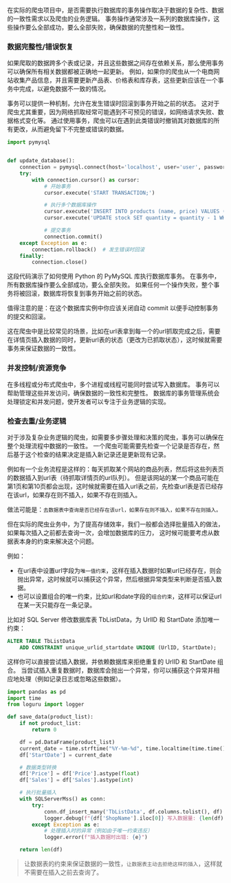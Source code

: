 在实际的爬虫项目中，是否需要执行数据库的事务操作取决于数据的复杂性、数据的一致性需求以及爬虫的业务逻辑。
事务操作通常涉及一系列的数据库操作，这些操作要么全部成功，要么全部失败，确保数据的完整性和一致性。

### 数据完整性/错误恢复

如果爬取的数据跨多个表或记录，并且这些数据之间存在依赖关系，那么使用事务可以确保所有相关数据都被正确地一起更新。
例如，如果你的爬虫从一个电商网站收集产品信息，并且需要更新产品表、价格表和库存表，这些更新应该在一个事务中完成，以避免数据不一致的情况。

事务可以提供一种机制，允许在发生错误时回滚到事务开始之前的状态。
这对于爬虫尤其重要，因为网络抓取经常可能遇到不可预见的错误，如网络请求失败、数据格式变化等。
通过使用事务，爬虫可以在遇到此类错误时撤销其对数据库的所有更改，从而避免留下不完整或错误的数据。

```python
import pymysql


def update_database():
    connection = pymysql.connect(host='localhost', user='user', password='passwd', db='db')
    try:
        with connection.cursor() as cursor:
            # 开始事务
            cursor.execute('START TRANSACTION;')

            # 执行多个数据库操作
            cursor.execute('INSERT INTO products (name, price) VALUES (%s, %s)', ('product1', 10))
            cursor.execute('UPDATE stock SET quantity = quantity - 1 WHERE product_id = %s', (1,))

            # 提交事务
            connection.commit()
    except Exception as e:
        connection.rollback()  # 发生错误时回滚
    finally:
        connection.close()
```

这段代码演示了如何使用 Python 的 PyMySQL 库执行数据库事务。
在事务中，所有数据库操作要么全部成功，要么全部失败。
如果任何一个操作失败，整个事务将被回滚，数据库将恢复到事务开始之前的状态。

值得注意的是：在这个数据库实例中你应该关闭自动 commit 以便手动控制事务的提交和回滚。

这在爬虫中是比较常见的场景，比如在url表拿到每一个的url抓取完成之后，需要在详情页插入数据的同时，更新url表的状态（更改为已抓取状态），这时候就需要事务来保证数据的一致性。

### 并发控制/资源竞争

在多线程或分布式爬虫中，多个进程或线程可能同时尝试写入数据库。
事务可以帮助管理这些并发访问，确保数据的一致性和完整性。
数据库的事务管理系统会处理锁定和并发问题，使开发者可以专注于业务逻辑的实现。

### 检查去重/业务逻辑

对于涉及复杂业务逻辑的爬虫，如需要多步骤处理和决策的爬虫，事务可以确保在整个处理流程中数据的一致性。
一个爬虫可能需要先检查一个记录是否存在，然后基于这个检查的结果决定是插入新记录还是更新现有记录。

例如有一个业务流程是这样的：每天抓取某个网站的商品列表，然后将这些列表页的数据插入到url表（待抓取详情页的url队列）。
但是该网站的某一个商品可能在第1页和第10页都会出现，这时候就需要在插入url表之前，先检查url表是否已经存在该url，如果存在则不插入，如果不存在则插入。

做法可能是：`去数据表中查询是否已经存在该url，如果存在则不插入，如果不存在则插入。`

但在实际的爬虫业务中，为了提高存储效率，我们一般都会选择批量插入的做法，如果每次插入之前都去查询一次，会增加数据库的压力，
这时候可能要考虑从数据表本身的约束来解决这个问题。

例如：

- 在url表中设置url字段为`唯一值约束`，这样在插入数据时如果url已经存在，则会抛出异常，这时候就可以捕获这个异常，然后根据异常类型来判断是否插入数据。
- 也可以设置组合的唯一约束，比如url和date字段的`组合约束`，这样可以保证url在某一天只能存在一条记录。

比如对 SQL Server 修改数据库表 TbListData，为 UrlID 和 StartDate 添加唯一约束：

```sql
ALTER TABLE TbListData
    ADD CONSTRAINT unique_urlid_startdate UNIQUE (UrlID, StartDate);
```

这样你可以直接尝试插入数据，并依赖数据库来拒绝重复的 UrlID 和 StartDate 组合。
当尝试插入重复数据时，数据库会抛出一个异常，你可以捕获这个异常并相应地处理（例如记录日志或忽略这些数据）。

```python
import pandas as pd
import time
from loguru import logger

def save_data(product_list):
    if not product_list:
        return 0

    df = pd.DataFrame(product_list)
    current_date = time.strftime("%Y-%m-%d", time.localtime(time.time()))
    df['StartDate'] = current_date

    # 数据类型转换
    df['Price'] = df['Price'].astype(float)
    df['Sales'] = df['Sales'].astype(int)

    # 执行批量插入
    with SQLServerMss() as conn:
        try:
            conn.df_insert_many('TbListData', df.columns.tolist(), df)
            logger.debug(f"{df['ShopName'].iloc[0]} 写入数据量: {len(df)}")
        except Exception as e:
            # 处理插入时的异常（例如由于唯一约束违反）
            logger.error(f"插入数据时出错: {e}")

    return len(df)
```
> 让数据表的约束来保证数据的一致性，`让数据表主动去拒绝这样的插入`，这样就不需要在插入之前去查询了。




